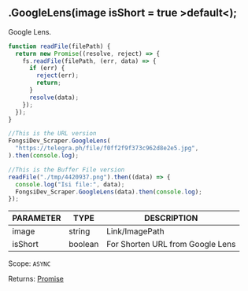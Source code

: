 ## .GoogleLens(image isShort = true >default<);

Google Lens.

```js
function readFile(filePath) {
  return new Promise((resolve, reject) => {
    fs.readFile(filePath, (err, data) => {
      if (err) {
        reject(err);
        return;
      }
      resolve(data);
    });
  });
}

//This is the URL version
FongsiDev_Scraper.GoogleLens(
  "https://telegra.ph/file/f0ff2f9f373c962d8e2e5.jpg",
).then(console.log);

//This is the Buffer File version
readFile("./tmp/4420937.png").then((data) => {
  console.log("Isi file:", data);
  FongsiDev_Scraper.GoogleLens(data).then(console.log);
});
```

| PARAMETER | TYPE   | DESCRIPTION            |
| --------- | ------ | ---------------------- |
| image       | string | Link/ImagePath |
| isShort | boolean | For Shorten URL from Google Lens

Scope: `ASYNC`

Returns: <a href="https://developer.mozilla.org/en-US/docs/Web/JavaScript/Reference/Global_Objects/Promise">Promise</a><Object>

